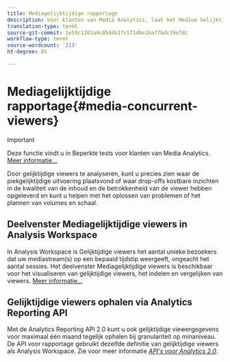 ```yaml
---
title: Mediagelijktijdige rapportage
description: Voor klanten van Media Analytics, laat het Medium Gelijktijdige Kijkers in Analysis Workspace u toe om gezamenlijke kijkers te analyseren om te begrijpen waar de piekgelijktijdig voorkwam of waar drop-outs voorkwamen.
translation-type: tm+mt
source-git-commit: 1e59c1201a4c0544b1fc571d6e1baf7bdc19e7dc
workflow-type: tm+mt
source-wordcount: '213'
ht-degree: 8%

---
```



# Mediagelijktijdige rapportage{#media-concurrent-viewers}

>[!IMPORTANT]
>
>Deze functie vindt u in Beperkte tests voor klanten van Media Analytics. [Meer informatie...](https://docs.adobe.com/content/help/nl-NL/analytics/landing/an-releases.html)

Door gelijktijdige viewers te analyseren, kunt u precies zien waar de piekgelijktijdige uitvoering plaatsvond of waar drop-offs kostbare inzichten in de kwaliteit van de inhoud en de betrokkenheid van de viewer hebben opgeleverd en kunt u helpen met het oplossen van problemen of het plannen van volumes en schaal.

## Deelvenster Mediagelijktijdige viewers in Analysis Workspace

In Analysis Workspace is Gelijktijdige viewers het aantal unieke bezoekers dat uw mediastream(s) op een bepaald tijdstip weergeeft, ongeacht het aantal sessies. Het deelvenster Mediagelijktijdige viewers is beschikbaar voor het visualiseren van gelijktijdige viewers, het indelen en vergelijken van viewers. [Meer informatie...](https://docs.adobe.com/content/help/en/media-analytics/using/media-reports/media-default-reports/get-concurrent-json20.html)

## Gelijktijdige viewers ophalen via Analytics Reporting API

Met de Analytics Reporting API 2.0 kunt u ook gelijktijdige viewergegevens voor maximaal één maand tegelijk ophalen bij granulariteit op minaniveau. De API voor rapportage gebruikt dezelfde definitie van gelijktijdige viewers als Analysis Workspace.  Zie voor meer informatie [_*API&#39;s voor Analytics 2.0*_](https://www.adobe.io/apis/experiencecloud/analytics/docs.html).
